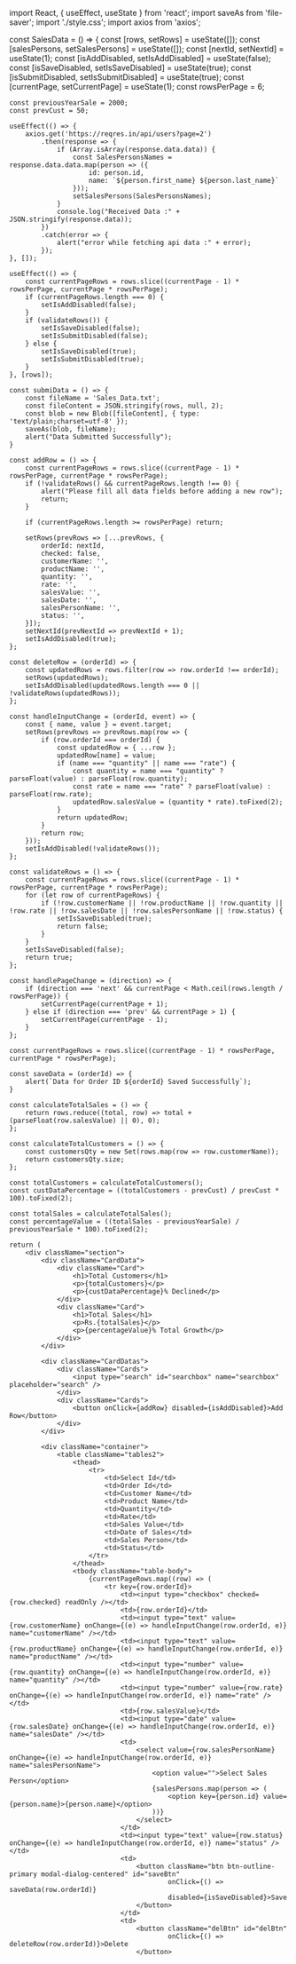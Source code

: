 import React, { useEffect, useState } from 'react';
import saveAs from 'file-saver';
import './style.css';
import axios from 'axios';

const SalesData = () => {
    const [rows, setRows] = useState([]);
    const [salesPersons, setSalesPersons] = useState([]);
    const [nextId, setNextId] = useState(1);
    const [isAddDisabled, setIsAddDisabled] = useState(false);
    const [isSaveDisabled, setIsSaveDisabled] = useState(true);
    const [isSubmitDisabled, setIsSubmitDisabled] = useState(true);
    const [currentPage, setCurrentPage] = useState(1);
    const rowsPerPage = 6;

    const previousYearSale = 2000;
    const prevCust = 50;

    useEffect(() => {
        axios.get('https://reqres.in/api/users?page=2')
            .then(response => {
                if (Array.isArray(response.data.data)) {
                    const SalesPersonsNames = response.data.data.map(person => ({
                        id: person.id,
                        name: `${person.first_name} ${person.last_name}`
                    }));
                    setSalesPersons(SalesPersonsNames);
                }
                console.log("Received Data :" + JSON.stringify(response.data));
            })
            .catch(error => {
                alert("error while fetching api data :" + error);
            });
    }, []);

    useEffect(() => {
        const currentPageRows = rows.slice((currentPage - 1) * rowsPerPage, currentPage * rowsPerPage);
        if (currentPageRows.length === 0) {
            setIsAddDisabled(false);
        }
        if (validateRows()) {
            setIsSaveDisabled(false);
            setIsSubmitDisabled(false);
        } else {
            setIsSaveDisabled(true);
            setIsSubmitDisabled(true);
        }
    }, [rows]);

    const submiData = () => {
        const fileName = 'Sales_Data.txt';
        const fileContent = JSON.stringify(rows, null, 2);
        const blob = new Blob([fileContent], { type: 'text/plain;charset=utf-8' });
        saveAs(blob, fileName);
        alert("Data Submitted Successfully");
    }

    const addRow = () => {
        const currentPageRows = rows.slice((currentPage - 1) * rowsPerPage, currentPage * rowsPerPage);
        if (!validateRows() && currentPageRows.length !== 0) {
            alert("Please fill all data fields before adding a new row");
            return;
        }

        if (currentPageRows.length >= rowsPerPage) return;

        setRows(prevRows => [...prevRows, {
            orderId: nextId,
            checked: false,
            customerName: '',
            productName: '',
            quantity: '',
            rate: '',
            salesValue: '',
            salesDate: '',
            salesPersonName: '',
            status: '',
        }]);
        setNextId(prevNextId => prevNextId + 1);
        setIsAddDisabled(true);
    };

    const deleteRow = (orderId) => {
        const updatedRows = rows.filter(row => row.orderId !== orderId);
        setRows(updatedRows);
        setIsAddDisabled(updatedRows.length === 0 || !validateRows(updatedRows));
    };

    const handleInputChange = (orderId, event) => {
        const { name, value } = event.target;
        setRows(prevRows => prevRows.map(row => {
            if (row.orderId === orderId) {
                const updatedRow = { ...row };
                updatedRow[name] = value;
                if (name === "quantity" || name === "rate") {
                    const quantity = name === "quantity" ? parseFloat(value) : parseFloat(row.quantity);
                    const rate = name === "rate" ? parseFloat(value) : parseFloat(row.rate);
                    updatedRow.salesValue = (quantity * rate).toFixed(2);
                }
                return updatedRow;
            }
            return row;
        }));
        setIsAddDisabled(!validateRows());
    };

    const validateRows = () => {
        const currentPageRows = rows.slice((currentPage - 1) * rowsPerPage, currentPage * rowsPerPage);
        for (let row of currentPageRows) {
            if (!row.customerName || !row.productName || !row.quantity || !row.rate || !row.salesDate || !row.salesPersonName || !row.status) {
                setIsSaveDisabled(true);
                return false;
            }
        }
        setIsSaveDisabled(false);
        return true;
    };

    const handlePageChange = (direction) => {
        if (direction === 'next' && currentPage < Math.ceil(rows.length / rowsPerPage)) {
            setCurrentPage(currentPage + 1);
        } else if (direction === 'prev' && currentPage > 1) {
            setCurrentPage(currentPage - 1);
        }
    };

    const currentPageRows = rows.slice((currentPage - 1) * rowsPerPage, currentPage * rowsPerPage);

    const saveData = (orderId) => {
        alert(`Data for Order ID ${orderId} Saved Successfully`);
    }

    const calculateTotalSales = () => {
        return rows.reduce((total, row) => total + (parseFloat(row.salesValue) || 0), 0);
    };

    const calculateTotalCustomers = () => {
        const customersQty = new Set(rows.map(row => row.customerName));
        return customersQty.size;
    };

    const totalCustomers = calculateTotalCustomers();
    const custDataPercentage = ((totalCustomers - prevCust) / prevCust * 100).toFixed(2);

    const totalSales = calculateTotalSales();
    const percentageValue = ((totalSales - previousYearSale) / previousYearSale * 100).toFixed(2);

    return (
        <div className="section">
            <div className="CardData">
                <div className="Card">
                    <h1>Total Customers</h1>
                    <p>{totalCustomers}</p>
                    <p>{custDataPercentage}% Declined</p>
                </div>
                <div className="Card">
                    <h1>Total Sales</h1>
                    <p>Rs.{totalSales}</p>
                    <p>{percentageValue}% Total Growth</p>
                </div>
            </div>

            <div className="CardDatas">
                <div className="Cards">
                    <input type="search" id="searchbox" name="searchbox" placeholder="search" />
                </div>
                <div className="Cards">
                    <button onClick={addRow} disabled={isAddDisabled}>Add Row</button>
                </div>
            </div>

            <div className="container">
                <table className="tables2">
                    <thead>
                        <tr>
                            <td>Select Id</td>
                            <td>Order Id</td>
                            <td>Customer Name</td>
                            <td>Product Name</td>
                            <td>Quantity</td>
                            <td>Rate</td>
                            <td>Sales Value</td>
                            <td>Date of Sales</td>
                            <td>Sales Person</td>
                            <td>Status</td>
                        </tr>
                    </thead>
                    <tbody className="table-body">
                        {currentPageRows.map((row) => (
                            <tr key={row.orderId}>
                                <td><input type="checkbox" checked={row.checked} readOnly /></td>
                                <td>{row.orderId}</td>
                                <td><input type="text" value={row.customerName} onChange={(e) => handleInputChange(row.orderId, e)} name="customerName" /></td>
                                <td><input type="text" value={row.productName} onChange={(e) => handleInputChange(row.orderId, e)} name="productName" /></td>
                                <td><input type="number" value={row.quantity} onChange={(e) => handleInputChange(row.orderId, e)} name="quantity" /></td>
                                <td><input type="number" value={row.rate} onChange={(e) => handleInputChange(row.orderId, e)} name="rate" /></td>
                                <td>{row.salesValue}</td>
                                <td><input type="date" value={row.salesDate} onChange={(e) => handleInputChange(row.orderId, e)} name="salesDate" /></td>
                                <td>
                                    <select value={row.salesPersonName} onChange={(e) => handleInputChange(row.orderId, e)} name="salesPersonName">
                                        <option value="">Select Sales Person</option>
                                        {salesPersons.map(person => (
                                            <option key={person.id} value={person.name}>{person.name}</option>
                                        ))}
                                    </select>
                                </td>
                                <td><input type="text" value={row.status} onChange={(e) => handleInputChange(row.orderId, e)} name="status" /></td>
                                <td>
                                    <button className="btn btn-outline-primary modal-dialog-centered" id="saveBtn"
                                            onClick={() => saveData(row.orderId)}
                                            disabled={isSaveDisabled}>Save
                                    </button>
                                </td>
                                <td>
                                    <button className="delBtn" id="delBtn"
                                            onClick={() => deleteRow(row.orderId)}>Delete
                                    </button>
